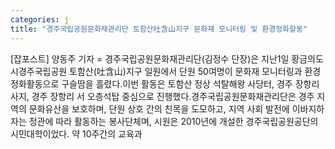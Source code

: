 ```yaml
---
categories: j
title: "경주국립공원문화재관리단 토함산吐含山지구 문화재 모니터링 및 환경정화할동"
---
```

[잡포스트] 양동주 기자 = 경주국립공원문화재관리단(김정수 단장)은 지난1일 황금의도시경주국립공원 토함산(吐含山)지구 일원에서 단원 50여명이 문화재 모니터링과 환경정화활동으로 구슬땀을 흘렸다.이번 활동은 토함산 정상 석탈해왕 사당터, 경주 장항리 사지, 경주 장항리 서 오층석탑 중심으로 진행했다.경주국립공원문화재관리단은 경주 지역의 문화유산을 보호하며, 단원 상호 간의 친목을 도모하고, 지역 사회 발전에 이바지하자는 정관에 따라 활동하는 봉사단체며, 시원은 2010년에 개설한 경주국립공원공단의 시민대학이었다. 약 10주간의 교육과
